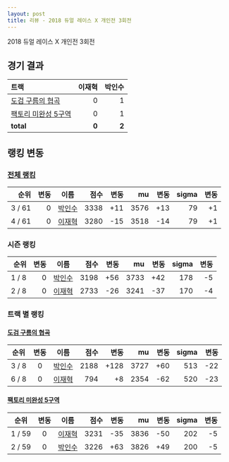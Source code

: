 ```yaml
---
layout: post
title: 리뷰 - 2018 듀얼 레이스 X 개인전 3회전
---
```


2018 듀얼 레이스 X 개인전 3회전


## 경기 결과

| 트랙 | 이재혁 | 박인수 |
|:---|---:|---:|
| [도검 구름의 협곡](../hyupgog) | 0 | 1 |
| [팩토리 미완성 5구역](../district5) | 0 | 1 |
| __total__ | __0__ | __2__ |


## 랭킹 변동


### [전체 랭킹](../singles-full)

| 순위 | 변동 | 이름 | 점수 | 변동 | mu | 변동 | sigma | 변동 |
|---:|---:|:---:|---:|---:|---:|---:|---:|---:|
| 3 / 61 | 0 | [박인수](../bakinsu) | 3338 | +11 | 3576 | +13 | 79 | +1 |
| 4 / 61 | 0 | [이재혁](../ijaehyeok) | 3280 | -15 | 3518 | -14 | 79 | +1 |

### 시즌 랭킹

| 순위 | 변동 | 이름 | 점수 | 변동 | mu | 변동 | sigma | 변동 |
|---:|---:|:---:|---:|---:|---:|---:|---:|---:|
| 1 / 8 | 0 | [박인수](../bakinsu) | 3198 | +56 | 3733 | +42 | 178 | -5 |
| 2 / 8 | 0 | [이재혁](../ijaehyeok) | 2733 | -26 | 3241 | -37 | 170 | -4 |

### 트랙 별 랭킹


#### [도검 구름의 협곡](../hyupgog)

| 순위 | 변동 | 이름 | 점수 | 변동 | mu | 변동 | sigma | 변동 |
|:---:|:---:|:---:|---:|---:|---:|---:|---:|---:|
| 3 / 8 | 0 | [박인수](../bakinsu) | 2188 | +128 | 3727 | +60 | 513 | -22 |
| 6 / 8 | 0 | [이재혁](../ijaehyeok) | 794 | +8 | 2354 | -62 | 520 | -23 |

#### [팩토리 미완성 5구역](../district5)

| 순위 | 변동 | 이름 | 점수 | 변동 | mu | 변동 | sigma | 변동 |
|:---:|:---:|:---:|---:|---:|---:|---:|---:|---:|
| 1 / 59 | 0 | [이재혁](../ijaehyeok) | 3231 | -35 | 3836 | -50 | 202 | -5 |
| 2 / 59 | 0 | [박인수](../bakinsu) | 3226 | +63 | 3826 | +49 | 200 | -5 |
